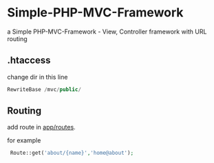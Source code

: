 # Simple-PHP-MVC-Framework
a Simple PHP-MVC-Framework - View, Controller framework with URL routing


## .htaccess

change dir in this line

```php
RewriteBase /mvc/public/
````

## Routing

add route in [app/routes](app/routes).

for example

```php
 Route::get('about/{name}','home@about');
```



